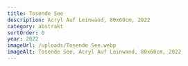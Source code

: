 ```yaml
---
title: Tosende See
description: Acryl Auf Leinwand, 80x60cm, 2022
category: abstrakt
sortOrder: 0
year: 2022
imageUrl: /uploads/Tosende See.webp
imageAlt: Tosende See, Acryl Auf Leinwand, 80x60cm, 2022
---
```

